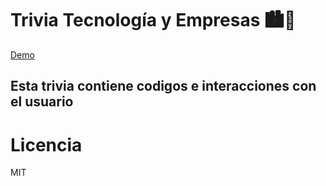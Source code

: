 # Trivia Tecnología y Empresas 🏙📱
[Demo](https://replit.com/@geometrydashfor/Mi-trivia-Patrick-Celis)

## Esta trivia contiene codigos e interacciones con el usuario 

# Licencia
MIT
